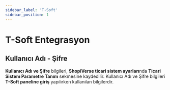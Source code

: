 ```yaml
---
sidebar_label: 'T-Soft'
sidebar_position: 1
---
```


# T-Soft Entegrasyon

## Kullanıcı Adı - Şifre

**Kullanıcı Adı ve Şifre** bilgileri, **ShopiVerse ticari sistem ayarları**nda **Ticari Sistem Parametre Tanım** sekmesine kaydedilir. 
Kullanıcı Adı ve Şifre bilgileri **T-Soft paneline giriş** yapılırken kullanılan bilgilerdir.

 